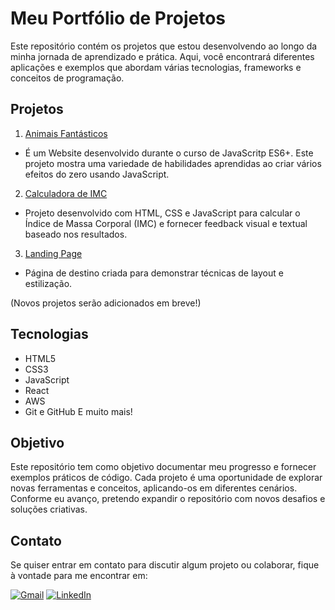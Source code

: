 # Meu Portfólio de Projetos

Este repositório contém os projetos que estou desenvolvendo ao longo da minha jornada de aprendizado e prática. Aqui, você encontrará diferentes aplicações e exemplos que abordam várias tecnologias, frameworks e conceitos de programação.

## Projetos

1. [Animais Fantásticos](https://jrs-neto.github.io/animais-fantasticos/)

- É um Website desenvolvido durante o curso de JavaScritp ES6+. Este projeto mostra uma variedade de habilidades aprendidas ao criar vários efeitos do zero usando JavaScript.

2. [Calculadora de IMC](https://projects-ruby-theta.vercel.app/)

- Projeto desenvolvido com HTML, CSS e JavaScript para calcular o Índice de Massa Corporal (IMC) e fornecer feedback visual e textual baseado nos resultados.

3. [Landing Page](https://jrs-neto.netlify.app/#intro)

- Página de destino criada para demonstrar técnicas de layout e estilização.

(Novos projetos serão adicionados em breve!)

## Tecnologias

- HTML5
- CSS3
- JavaScript
- React
- AWS
- Git e GitHub
  E muito mais!

## Objetivo

Este repositório tem como objetivo documentar meu progresso e fornecer exemplos práticos de código. Cada projeto é uma oportunidade de explorar novas ferramentas e conceitos, aplicando-os em diferentes cenários. Conforme eu avanço, pretendo expandir o repositório com novos desafios e soluções criativas.

## Contato

Se quiser entrar em contato para discutir algum projeto ou colaborar, fique à vontade para me encontrar em:

[![Gmail](https://img.shields.io/badge/Gmail-D14836?style=for-the-badge&logo=gmail&logoColor=white)](mailto:jrd.santosneto@gmail.com) [![LinkedIn](https://img.shields.io/badge/linkedin-%230077B5.svg?style=for-the-badge&logo=linkedin&logoColor=white)](https://www.linkedin.com/in/jrodrigues-neto/)
